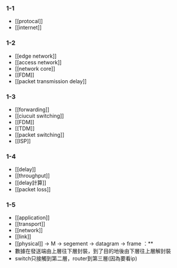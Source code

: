 ### 1-1
* [[protocal]]
* [[internet]]
### 1-2
* [[edge network]]
* [[access network]]
* [[network core]]
* [[FDM]]
* [[packet transmission delay]]
### 1-3 
* [[forwarding]]
* [[ciucuit switching]]
* [[FDM]]
* [[TDM]]
* [[packet switching]]
* [[ISP]]
### 1-4
* [[delay]]
* [[throughput]]
* [[delay計算]]
* [[packet loss]]
### 1-5
* [[application]]
* [[transport]]
* [[network]]
* [[link]]
* [[physical]]    $\rightarrow$  M $\rightarrow$  segement $\rightarrow$  datagram $\rightarrow$  frame  ：** 
* 數據在發送端由上層往下層封裝，到了目的地後由下層往上層解封裝
* switch只接觸到第二層，router到第三層(因為要看ip)
